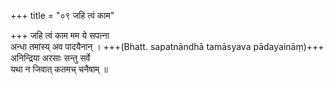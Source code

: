+++
title = "०९ जहि त्वं काम"

+++
जहि त्वं काम मम ये सपत्ना  
अन्धा तमांस्य् अव पादयैनान् । +++(Bhatt. sapatnāndhā tamāsyava pādayaināṃ)+++  
अनिन्द्रिया अरसाः सन्तु सर्वे  
यथा न जिवात् कतमच् चनैषाम् ॥